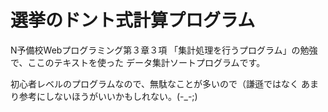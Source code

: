 # 選挙のドント式計算プログラム
N予備校Webプログラミング第３章３項
「集計処理を行うプログラム」の勉強で、ここのテキストを使った
データ集計ソートプログラムです。

初心者レベルのプログラムなので、無駄なことが多いので（謙遜ではなく
あまり参考にしないほうがいいかもしれない。(-_-;)
